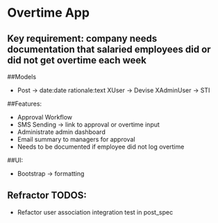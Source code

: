 # Overtime App

## Key requirement: company needs documentation that salaried employees did or did not get overtime each week

##Models
- Post -> date:date rationale:text
XUser -> Devise
XAdminUser -> STI

##Features:
- Approval Workflow
- SMS Sending -> link to approval or overtime input
- Administrate admin dashboard
- Email summary to managers for approval
- Needs to be documented if employee did not log overtime

##UI:
- Bootstrap -> formatting

## Refractor TODOS:
- Refactor user association integration test in post_spec

